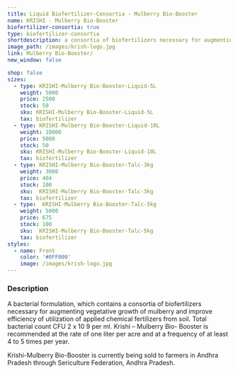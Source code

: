 ```yaml
---
title: Liquid Biofertilizer-Consortia - Mulberry Bio-Booster
name: KRISHI - Mulberry Bio-Booster
biofertilizer-consortia: true
type: biofertilizer-consortia
shortdescription: a consortia of biofertilizers necessary for augmenting vegetative growth of mulberry
image_path: /images/krish-logo.jpg
link: Mulberry Bio-Booster/
new_window: false

shop: false
sizes:
  - type: KRISHI-Mulberry Bio-Booster-Liquid-5L
    weight: 5000
    price: 2500
    stock: 50
    sku: KRISHI-Mulberry Bio-Booster-Liquid-5L
    tax: biofertilizer
  - type: KRISHI-Mulberry Bio-Booster-Liquid-10L
    weight: 10000
    price: 5000
    stock: 50
    sku: KRISHI-Mulberry Bio-Booster-Liquid-10L
    tax: biofertilizer
  - type: KRISHI-Mulberry Bio-Booster-Talc-3kg
    weight: 3000
    price: 404
    stock: 100
    sku:  KRISHI-Mulberry Bio-Booster-Talc-3kg
    tax: biofertilizer
  - type:  KRISHI-Mulberry Bio-Booster-Talc-5kg
    weight: 5000
    price: 675
    stock: 100
    sku:  KRISHI-Mulberry Bio-Booster-Talc-5kg
    tax: biofertilizer
styles:
  - name: Front
    color: '#0FF000'
    image: /images/krish-logo.jpg
---
```

### Description
A bacterial formulation, which contains a consortia of biofertilizers necessary for augmenting vegetative growth of mulberry and improve efficiency of utilization of applied chemical fertilizers from soil. Total bacterial count CFU 2 x 10 9 per ml. Krishi – Mulberry Bio- Booster is recommended at the rate of one liter per acre and at a frequency of at least 4 to 5 times per year. 

Krishi-Mulberry Bio-Booster is currently being sold to farmers in Andhra Pradesh
through Sericulture Federation, Andhra Pradesh.
